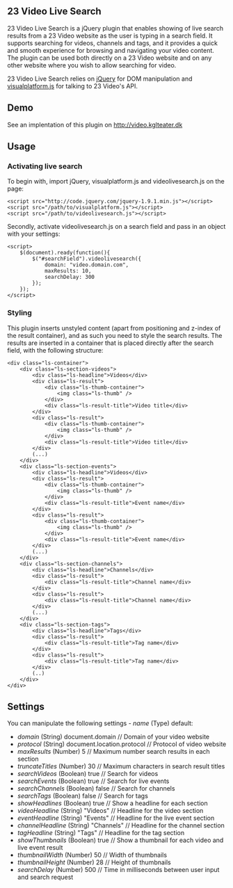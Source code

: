 ## 23 Video Live Search

23 Video Live Search is a jQuery plugin that enables showing of live search results from a 23 Video website as the user is typing in a search field. It supports searching for videos, channels and tags, and it provides a quick and smooth experience for browsing and navigating your video content. The plugin can be used both directly on a 23 Video website and on any other website where you wish to allow searching for video.

23 Video Live Search relies on <a href="http://jquery.com/">jQuery</a> for DOM manipulation and <a href="https://github.com/23/visualplatform.js">visualplatform.js</a> for talking to 23 Video's API.

## Demo

See an implentation of this plugin on <a href="http://video.kglteater.dk">http://video.kglteater.dk</a>

## Usage

### Activating live search

To begin with, import jQuery, visualplatform.js and videolivesearch.js on the page:

	<script src="http://code.jquery.com/jquery-1.9.1.min.js"></script>
	<script src="/path/to/visualplatform.js"></script>
	<script src="/path/to/videolivesearch.js"></script>

Secondly, activate videolivesearch.js on a search field and pass in an object with your settings:

	<script>
		$(document).ready(function(){
			$("#searchField").videolivesearch({
				domain: "video.domain.com",
				maxResults: 10,
				searchDelay: 300
			});
		});
	</script>

### Styling

This plugin inserts unstyled content (apart from positioning and z-index of the result container), and as such you need to style the search results. The results are inserted in a container that is placed directly after the search field, with the following structure:

	<div class="ls-container">
		<div class="ls-section-videos">
			<div class="ls-headline">Videos</div>
			<div class="ls-result">
				<div class="ls-thumb-container">
					<img class="ls-thumb" />
				</div>
				<div class="ls-result-title">Video title</div>
			</div>
			<div class="ls-result">
				<div class="ls-thumb-container">
					<img class="ls-thumb" />
				</div>
				<div class="ls-result-title">Video title</div>
			</div>
			(...)
		</div>
		<div class="ls-section-events">
			<div class="ls-headline">Videos</div>
			<div class="ls-result">
				<div class="ls-thumb-container">
					<img class="ls-thumb" />
				</div>
				<div class="ls-result-title">Event name</div>
			</div>
			<div class="ls-result">
				<div class="ls-thumb-container">
					<img class="ls-thumb" />
				</div>
				<div class="ls-result-title">Event name</div>
			</div>
			(...)
		</div>
		<div class="ls-section-channels">
			<div class="ls-headline">Channels</div>
			<div class="ls-result">
				<div class="ls-result-title">Channel name</div>
			</div>
			<div class="ls-result">
				<div class="ls-result-title">Channel name</div>
			</div>
			(...)
		</div>
		<div class="ls-section-tags">
			<div class="ls-headline">Tags</div>
			<div class="ls-result">
				<div class="ls-result-title">Tag name</div>
			</div>
			<div class="ls-result">
				<div class="ls-result-title">Tag name</div>
			</div>
			(..)
		</div>
	</div>

## Settings

You can manipulate the following settings - *name* (Type) default:

- *domain* (String) document.domain // Domain of your video website
- *protocol* (String) document.location.protocol // Protocol of video website
- *maxResults* (Number) 5 // Maximum number search results in each section
- *truncateTitles* (Number) 30 // Maximum characters in search result titles
- *searchVideos* (Boolean) true // Search for videos
- *searchEvents* (Boolean) true // Search for live events
- *searchChannels* (Boolean) false // Search for channels
- *searchTags* (Boolean) false // Search for tags
- *showHeadlines* (Boolean) true // Show a headline for each section
- *videoHeadline* (String) "Videos" // Headline for the video section
- *eventHeadline* (String) "Events" // Headline for the live event section
- *channelHeadline* (String) "Channels" // Headline for the channel section
- *tagHeadline* (String) "Tags" // Headline for the tag section
- *showThumbnails* (Boolean) true // Show a thumbnail for each video and live event result
- *thumbnailWidth* (Number) 50 // Width of thumbnails
- *thumbnailHeight* (Number) 28 // Height of thumbnails
- *searchDelay* (Number) 500  // Time in milliseconds between user input and search request